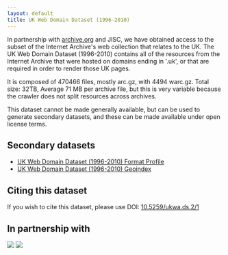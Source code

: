```yaml
---
layout: default
title: UK Web Domain Dataset (1996-2010)
---
```


In partnership with [archive.org](http://www.archive.org/) and JISC, we have obtained access to the subset of the Internet Archive's web collection that relates to the UK. The UK Web Domain Dataset (1996-2010) contains all of the resources from the Internet Archive that were hosted on domains ending in '.uk', or that are required in order to render those UK pages.

It is composed of 470466 files, mostly arc.gz, with 4494 warc.gz. Total size: 32TB, Average 71 MB per archive file, but this is very variable because the crawler does not split resources across archives.

This dataset cannot be made generally available, but can be used to generate secondary datasets, and these can be made available under open license terms.

Secondary datasets
------------------

* [UK Web Domain Dataset (1996-2010) Format Profile](fmt)
* [UK Web Domain Dataset (1996-2010) Geoindex](geo)


Citing this dataset
-------------------

If you wish to cite this dataset, please use DOI: [10.5259/ukwa.ds.2/1](http://dx.doi.org/10.5259/ukwa.ds.2/1)

In partnership with
-------------------

[<img src="/opendata/images/jisc-logo-sml.png"/>](http://www.jisc.ac.uk/)
[<img src="/opendata/images/ia-logo-sml.png"/>](http://www.archive.org/)



